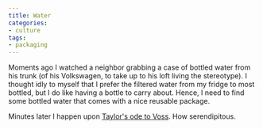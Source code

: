 ```yaml
---
title: Water
categories:
- culture
tags:
- packaging
---
```


Moments ago I watched a neighbor grabbing a case of bottled water from his trunk (of his Volkswagen, to take up to his loft living the stereotype).  I thought idly to myself that I prefer the filtered water from my fridge to most bottled, but I do like having a bottle to carry about.  Hence, I need to find some bottled water that comes with a nice reusable package.

Minutes later I happen upon [Taylor's ode to Voss][1].  How serendipitous.

   [1]: http://gtmcknight.com/log/archives/2003/09/12/voss_noney_and_sic.php

